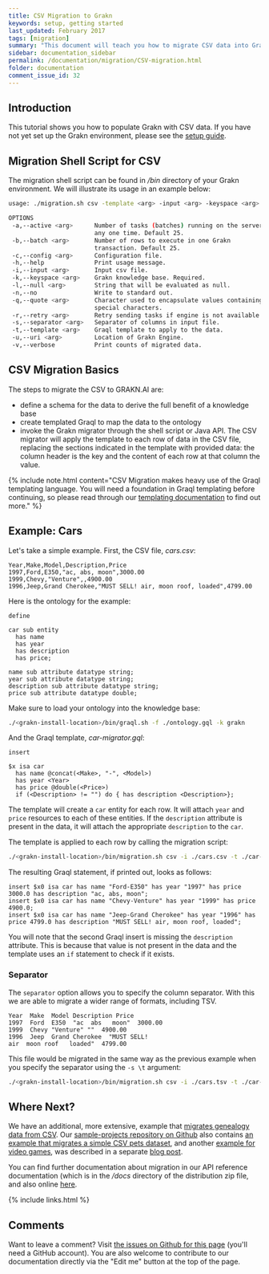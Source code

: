 ```yaml
---
title: CSV Migration to Grakn
keywords: setup, getting started
last_updated: February 2017
tags: [migration]
summary: "This document will teach you how to migrate CSV data into Grakn."
sidebar: documentation_sidebar
permalink: /documentation/migration/CSV-migration.html
folder: documentation
comment_issue_id: 32
---
```


## Introduction
This tutorial shows you how to populate Grakn with CSV data. If you have not yet set up the Grakn environment, please see the [setup guide](../get-started/setup-guide.html).

## Migration Shell Script for CSV
The migration shell script can be found in */bin* directory of your Grakn environment. We will illustrate its usage in an example below:

```bash
usage: ./migration.sh csv -template <arg> -input <arg> -keyspace <arg> [-help] [-no] [-separator <arg>] [-active <arg>] [-batch <arg>] [-uri <arg>] [-null <arg>] [-quote <arg>] [-r <arg>] [-v]

OPTIONS
 -a,--active <arg>      Number of tasks (batches) running on the server at
                        any one time. Default 25.
 -b,--batch <arg>       Number of rows to execute in one Grakn
                        transaction. Default 25.
 -c,--config <arg>      Configuration file.
 -h,--help              Print usage message.
 -i,--input <arg>       Input csv file.
 -k,--keyspace <arg>    Grakn knowledge base. Required.
 -l,--null <arg>        String that will be evaluated as null.
 -n,--no                Write to standard out.
 -q,--quote <arg>       Character used to encapsulate values containing
                        special characters.
 -r,--retry <arg>       Retry sending tasks if engine is not available
 -s,--separator <arg>   Separator of columns in input file.
 -t,--template <arg>    Graql template to apply to the data.
 -u,--uri <arg>         Location of Grakn Engine.
 -v,--verbose           Print counts of migrated data.
```

## CSV Migration Basics

The steps to migrate the CSV to GRAKN.AI are:

* define a schema for the data to derive the full benefit of a knowledge base
* create templated Graql to map the data to the ontology
* invoke the Grakn migrator through the shell script or Java API. The CSV migrator will apply the template to each row of data in the CSV file, replacing the sections indicated in the template with provided data: the column header is the key and the content of each row at that column the value.

{% include note.html content="CSV Migration makes heavy use of the Graql templating language. You will need a foundation in Graql templating before continuing, so please read through our [templating documentation](../graql/graql-templating.html) to find out more." %}


## Example: Cars

Let's take a simple example. First, the CSV file, *cars.csv*:

```csv
Year,Make,Model,Description,Price
1997,Ford,E350,"ac, abs, moon",3000.00
1999,Chevy,"Venture",,4900.00
1996,Jeep,Grand Cherokee,"MUST SELL! air, moon roof, loaded",4799.00
```

Here is the ontology for the example:   

```graql
define

car sub entity
  has name
  has year
  has description
  has price;

name sub attribute datatype string;
year sub attribute datatype string;
description sub attribute datatype string;
price sub attribute datatype double;

```

Make sure to load your ontology into the knowledge base:

```bash
./<grakn-install-location>/bin/graql.sh -f ./ontology.gql -k grakn
```

And the Graql template, *car-migrator.gql*:   

```graql-template 
insert                                                                                                                             

$x isa car
  has name @concat(<Make>, "-", <Model>)
  has year <Year>
  has price @double(<Price>)
  if (<Description> != "") do { has description <Description>};  
```

The template will create a `car` entity for each row. It will attach `year` and `price` resources to each of these entities. If the `description` attribute is present in the data, it will attach the appropriate `description` to the `car`.

The template is applied to each row by calling the migration script:

```bash
./<grakn-install-location>/bin/migration.sh csv -i ./cars.csv -t ./car-migrator.gql -k grakn
```

The resulting Graql statement, if printed out, looks as follows:

```graql
insert $x0 isa car has name "Ford-E350" has year "1997" has price 3000.0 has description "ac, abs, moon";
insert $x0 isa car has name "Chevy-Venture" has year "1999" has price 4900.0;
insert $x0 isa car has name "Jeep-Grand Cherokee" has year "1996" has price 4799.0 has description "MUST SELL! air, moon roof, loaded";
```

You will note that the second Graql insert is missing the `description` attribute. This is because that value is not present in the data and the template uses an `if` statement to check if it exists.

### Separator

The `separator` option allows you to specify the column separator. With this we are able to migrate a wider range of formats, including TSV.

```tsv
Year  Make  Model Description Price
1997  Ford  E350  "ac  abs   moon"  3000.00
1999  Chevy "Venture" ""  4900.00
1996  Jeep  Grand Cherokee  "MUST SELL!
air  moon roof   loaded"  4799.00
```

This file would be migrated in the same way as the previous example when you specify the separator using the `-s \t` argument:

```bash
./<grakn-install-location>/bin/migration.sh csv -i ./cars.tsv -t ./car-migrator.gql -s \t -k grakn
```

## Where Next?
We have an additional, more extensive, example that [migrates genealogy data from CSV](../examples/CSV-migration.html). Our [sample-projects repository on Github](https://github.com/graknlabs/sample-projects) also contains [an example that migrates a simple CSV pets dataset](https://github.com/graknlabs/sample-projects/tree/master/example-csv-migration-pets), and another [example for video games](https://github.com/graknlabs/sample-projects/tree/master/example-csv-migration-games), was described in a separate [blog post](https://blog.grakn.ai/twenty-years-of-games-in-grakn-14faa974b16e#.do8tq0dm8).

You can find further documentation about migration in our API reference documentation (which is in the */docs* directory of the distribution zip file, and also online [here](https://grakn.ai/javadocs.html). 

{% include links.html %}


## Comments
Want to leave a comment? Visit <a href="https://github.com/graknlabs/docs/issues/32" target="_blank">the issues on Github for this page</a> (you'll need a GitHub account). You are also welcome to contribute to our documentation directly via the "Edit me" button at the top of the page.
